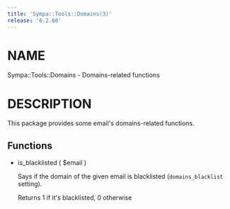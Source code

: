 ```yaml
---
title: 'Sympa::Tools::Domains(3)'
release: '6.2.60'
---
```


# NAME

Sympa::Tools::Domains - Domains-related functions

# DESCRIPTION

This package provides some email's domains-related functions.

## Functions

- is\_blacklisted ( $email )

    Says if the domain of the given email is blacklisted (`domains_blacklist`
    setting).

    Returns 1 if it's blacklisted, 0 otherwise
